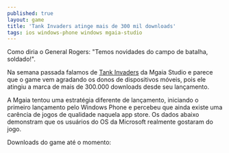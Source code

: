 ```yaml
---
published: true
layout: game
title: 'Tank Invaders atinge mais de 300 mil downloads'
tags: ios windows-phone windows mgaia-studio
---
```

Como diria o General Rogers: "Temos novidades do campo de batalha, soldado!".

Na semana passada falamos de <a href="{{ site.baseurl }}/2015/04/08/tank-invaders">Tank Invaders</a>
 da Mgaia Studio e parece que o game vem agradando os donos de dispositivos móveis, pois ele atingiu a marca de mais de 300.000 downloads desde seu lançamento.

A Mgaia tentou uma estratégia diferente de lançamento, iniciando o primeiro lançamento pelo Windows Phone e percebeu que ainda existe uma carência de jogos de qualidade naquela app store. Os dados abaixo demonstram que os usuários do OS da Microsoft realmente gostaram do jogo.

Downloads do game até o momento:

